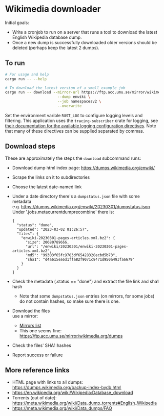 # Wikimedia downloader

Initial goals:

* Write a cronjob to run on a server that runs a tool to download the
  latest English Wikipedia database dump.
* Once a new dump is successfully downloaded older versions should be
  deleted (perhaps keep the latest 2 dumps).

## To run

```sh
# For usage and help
cargo run -- --help

# To download the latest version of a small example job
cargo run -- download --mirror-url https://ftp.acc.umu.se/mirror/wikimedia.org/dumps \
                        --dump enwiki \
                        --job namespacesv2 \
                        --overwrite
```

Set the environment varible `RUST_LOG` to configure logging levels and filtering. This application uses the `tracing-subscriber` crate for logging, see [their documentation for the available logging configuration directives][log-directives]. Note that many of these directives can be supplied separated by commas.

[log-directives]: https://docs.rs/tracing-subscriber/latest/tracing_subscriber/struct.EnvFilter.html#directives

## Download steps

These are approximately the steps the `download` subcommand runs:

* Download dump html index page: <https://dumps.wikimedia.org/enwiki/>
* Scrape the links on it to subdirectories
* Choose the latest date-named link
* Under a date directory there's a `dumpstatus.json` file with some metadata  
  e.g. <https://dumps.wikimedia.org/enwiki/20230301/dumpstatus.json>  
  Under '.jobs.metacurrentdumprecombine' there is:

  ```
  {
    "status": "done",
    "updated": "2023-03-02 01:26:57",
    "files": {
      "enwiki-20230301-pages-articles.xml.bz2": {
        "size": 20680789666,
        "url": "/enwiki/20230301/enwiki-20230301-pages-articles.xml.bz2",
        "md5": "99303f65fc9783df65428320ecbd5b73",
        "sha1": "d4a615ea6d1ffa82f9071c8471d950a493fa6679"
      }
    }
  }
  ```

* Check the metadata (.status == "done") and extract the file link and sha1 hash
    * Note that some `dumpstatus.json` entries (on mirrors, for
      some jobs) do not contain hashes, so make sure there is
      one.
* Download the files  
  use a mirror:
    * [Mirrors list](https://meta.wikimedia.org/wiki/Mirroring_Wikimedia_project_XML_dumps#Current_mirrors)
    * This one seems fine: <https://ftp.acc.umu.se/mirror/wikimedia.org/dumps>
* Check the files' SHA1 hashes
* Report success or failure

## More reference links

* HTML page with links to all dumps: <https://dumps.wikimedia.org/backup-index-bydb.html>
* <https://en.wikipedia.org/wiki/Wikipedia:Database_download>
* Torrents (out of date): <https://meta.wikimedia.org/wiki/Data_dump_torrents#English_Wikipedia>
* <https://meta.wikimedia.org/wiki/Data_dumps/FAQ>
